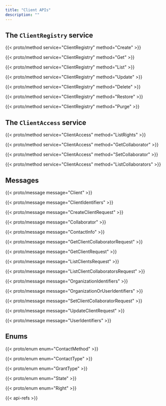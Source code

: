 ```yaml
---
title: "Client APIs"
description: ""
---
```


## The `ClientRegistry` service

{{< proto/method service="ClientRegistry" method="Create" >}}

{{< proto/method service="ClientRegistry" method="Get" >}}

{{< proto/method service="ClientRegistry" method="List" >}}

{{< proto/method service="ClientRegistry" method="Update" >}}

{{< proto/method service="ClientRegistry" method="Delete" >}}

{{< proto/method service="ClientRegistry" method="Restore" >}}

{{< proto/method service="ClientRegistry" method="Purge" >}}

## The `ClientAccess` service

{{< proto/method service="ClientAccess" method="ListRights" >}}

{{< proto/method service="ClientAccess" method="GetCollaborator" >}}

{{< proto/method service="ClientAccess" method="SetCollaborator" >}}

{{< proto/method service="ClientAccess" method="ListCollaborators" >}}

## Messages

{{< proto/message message="Client" >}}

{{< proto/message message="ClientIdentifiers" >}}

{{< proto/message message="CreateClientRequest" >}}

{{< proto/message message="Collaborator" >}}

{{< proto/message message="ContactInfo" >}}

{{< proto/message message="GetClientCollaboratorRequest" >}}

{{< proto/message message="GetClientRequest" >}}

{{< proto/message message="ListClientsRequest" >}}

{{< proto/message message="ListClientCollaboratorsRequest" >}}

{{< proto/message message="OrganizationIdentifiers" >}}

{{< proto/message message="OrganizationOrUserIdentifiers" >}}

{{< proto/message message="SetClientCollaboratorRequest" >}}

{{< proto/message message="UpdateClientRequest" >}}

{{< proto/message message="UserIdentifiers" >}}

## Enums

{{< proto/enum enum="ContactMethod" >}}

{{< proto/enum enum="ContactType" >}}

{{< proto/enum enum="GrantType" >}}

{{< proto/enum enum="State" >}}

{{< proto/enum enum="Right" >}}

{{< api-refs >}}
